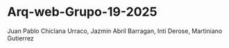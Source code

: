 # Arq-web-Grupo-19-2025
Juan Pablo Chiclana Urraco, Jazmin Abril Barragan, Inti Derose, Martiniano Gutierrez
